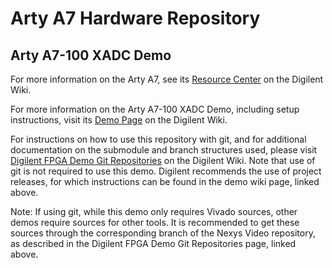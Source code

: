 # Arty A7 Hardware Repository

## Arty A7-100 XADC Demo

For more information on the Arty A7, see its [Resource Center](https://reference.digilentinc.com/reference/programmable-logic/arty-a7/start) on the Digilent Wiki.

For more information on the Arty A7-100 XADC Demo, including setup instructions, visit its [Demo Page](https://reference.digilentinc.com/reference/programmable-logic/arty-a7/demos/xadc) on the Digilent Wiki.

For instructions on how to use this repository with git, and for additional documentation on the submodule and branch structures used, please visit [Digilent FPGA Demo Git Repositories](https://reference.digilentinc.com/reference/programmable-logic/documents/git) on the Digilent Wiki. Note that use of git is not required to use this demo. Digilent recommends the use of project releases, for which instructions can be found in the demo wiki page, linked above.

Note: If using git, while this demo only requires Vivado sources, other demos require sources for other tools. It is recommended to get these sources through the corresponding branch of the Nexys Video repository, as described in the Digilent FPGA Demo Git Repositories page, linked above.

